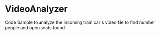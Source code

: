 # VideoAnalyzer
Code Sample to analyze the incoming train car's video file to find number people and open seats found 
